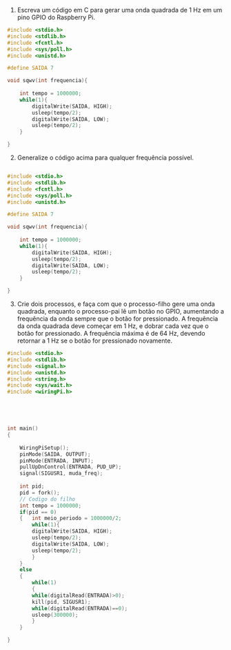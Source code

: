 1. Escreva um código em C para gerar uma onda quadrada de 1 Hz em um pino GPIO do Raspberry Pi.

```C
#include <stdio.h>
#include <stdlib.h>
#include <fcntl.h>
#include <sys/poll.h>
#include <unistd.h>

#define SAIDA 7

void sqwv(int frequencia){
	
	int tempo = 1000000;
	while(1){
		digitalWrite(SAIDA, HIGH);
		usleep(tempo/2);
		digitalWrite(SAIDA, LOW);
		usleep(tempo/2);
	}

}
```
2. Generalize o código acima para qualquer frequência possível.
```C

#include <stdio.h>
#include <stdlib.h>
#include <fcntl.h>
#include <sys/poll.h>
#include <unistd.h>

#define SAIDA 7

void sqwv(int frequencia){
	
	int tempo = 1000000;
	while(1){
		digitalWrite(SAIDA, HIGH);
		usleep(tempo/2);
		digitalWrite(SAIDA, LOW);
		usleep(tempo/2);
	}

}
```
3. Crie dois processos, e faça com que o processo-filho gere uma onda quadrada, enquanto o processo-pai lê um botão no GPIO, aumentando a frequência da onda sempre que o botão for pressionado. A frequência da onda quadrada deve começar em 1 Hz, e dobrar cada vez que o botão for pressionado. A frequência máxima é de 64 Hz, devendo retornar a 1 Hz se o botão for pressionado novamente.

```C
#include <stdio.h>
#include <stdlib.h>
#include <signal.h>
#include <unistd.h>
#include <string.h>
#include <sys/wait.h>
#include <wiringPi.h>





int main()
{
	
	WiringPiSetup();
	pinMode(SAIDA, OUTPUT);
	pinMode(ENTRADA, INPUT);
	pullUpDnControl(ENTRADA, PUD_UP);
	signal(SIGUSR1, muda_freq);
		
	int pid;
	pid = fork();
	// Codigo do filho
	int tempo = 1000000;
	if(pid == 0)
	{	int meio_periodo = 1000000/2;
		while(1){
		digitalWrite(SAIDA, HIGH);
		usleep(tempo/2);
		digitalWrite(SAIDA, LOW);
		usleep(tempo/2);
		}
	}
	else
	{
		while(1)
		{
		while(digitalRead(ENTRADA)>0);
		kill(pid, SIGUSR1);
		while(digitalRead(ENTRADA)==0);
		usleep(300000);
		}
	}

}
```
